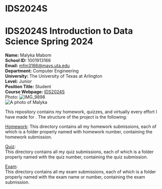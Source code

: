 # IDS2024S

# **IDS2024S Introduction to Data Science Spring 2024**

**Name:** Malyka Mabom  
**School ID:** 1001913166  
**Email:** mfm3166@mavs.uta.edu  
**Department:** Computer Engineering  
**University:** The University of Texas at Arlington  
**Level:** Junior  
**Position Title:** Student  
**Course Webpage:** [IDS2024S](www.cds.org/IDS2024S)   
Photo:  ![IMG_9898](https://github.com/MalykaMabom205/IDS2024S/assets/91574091/bc6c316d-8b1a-46f5-befa-86c0bbdbce60)  
![A photo of Malyka]()
 
This repository contains my homework, quizzes, and virtually every effort I have made for <course name>. The structure of the project is the following:

[Homework](./hw): 
This directory contains all my homework submissions, each of which is a folder properly named with homework number, containing the homework submission.   

[Quiz](./quiz):     
This directory contains all my quiz submissions, each of which is a folder properly named with the quiz number, containing the quiz submission.    

[Exam](./exam):     
This directory contains all my exam submissions, each of which is a folder properly named with the exam name or number, containing the exam submission.    
